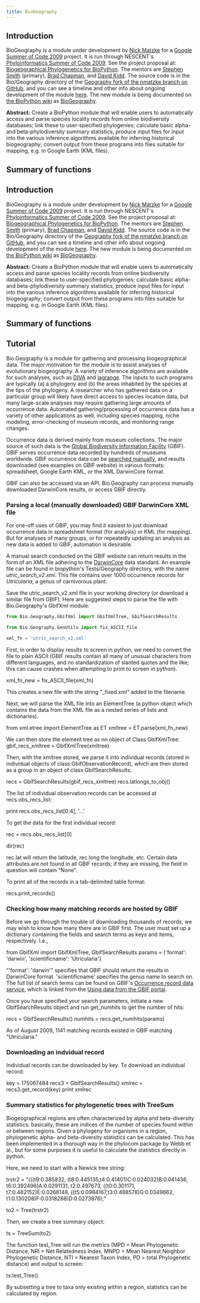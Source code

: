 ```yaml
---
title: BioGeography
---
```


Introduction
------------

BioGeography is a module under development by [Nick
Matzke](User:Matzke "wikilink") for a [Google Summer of Code
2009](http://socghop.appspot.com/program/home/google/gsoc2009) project.
It is run through NESCENT's [Phyloinformatics Summer of Code
2009](https://www.nescent.org/wg_phyloinformatics/Phyloinformatics_Summer_of_Code_2009).
See the project proposal at: [Biogeographical Phylogenetics for
BioPython](http://socghop.appspot.com/student_project/show/google/gsoc2009/nescent/t124022798250).
The mentors are [Stephen Smith](http://blackrim.org/) (primary), [Brad
Chapman](http://bcbio.wordpress.com/), and [David
Kidd](http://evoviz.nescent.org/). The source code is in the
Bio/Geography directory of the [Geography fork of the nmatzke branch on
GitHub](http://github.com/nmatzke/biopython/tree/Geography), and you can
see a timeline and other info about ongoing development of the module
[here](http://biopython.org/wiki/BioGeography). The new module is being
documented on [the BioPython
wiki](http://www.biopython.org/wiki/Main_Page) as
[BioGeography](http://biopython.org/wiki/BioGeography).

**Abstract:** Create a BioPython module that will enable users to
automatically access and parse species locality records from online
biodiversity databases; link these to user-specified phylogenies;
calculate basic alpha- and beta-phylodiversity summary statistics,
produce input files for input into the various inference algorithms
available for inferring historical biogeography; convert output from
these programs into files suitable for mapping, e.g. in Google Earth
(KML files).

Summary of functions
--------------------

Introduction
------------

BioGeography is a module under development by [Nick
Matzke](User:Matzke "wikilink") for a [Google Summer of Code
2009](http://socghop.appspot.com/program/home/google/gsoc2009) project.
It is run through NESCENT's [Phyloinformatics Summer of Code
2009](https://www.nescent.org/wg_phyloinformatics/Phyloinformatics_Summer_of_Code_2009).
See the project proposal at: [Biogeographical Phylogenetics for
BioPython](http://socghop.appspot.com/student_project/show/google/gsoc2009/nescent/t124022798250).
The mentors are [Stephen Smith](http://blackrim.org/) (primary), [Brad
Chapman](http://bcbio.wordpress.com/), and [David
Kidd](http://evoviz.nescent.org/). The source code is in the
Bio/Geography directory of the [Geography fork of the nmatzke branch on
GitHub](http://github.com/nmatzke/biopython/tree/Geography), and you can
see a timeline and other info about ongoing development of the module
[here](http://biopython.org/wiki/BioGeography). The new module is being
documented on [the BioPython
wiki](http://www.biopython.org/wiki/Main_Page) as
[BioGeography](http://biopython.org/wiki/BioGeography).

**Abstract:** Create a BioPython module that will enable users to
automatically access and parse species locality records from online
biodiversity databases; link these to user-specified phylogenies;
calculate basic alpha- and beta-phylodiversity summary statistics,
produce input files for input into the various inference algorithms
available for inferring historical biogeography; convert output from
these programs into files suitable for mapping, e.g. in Google Earth
(KML files).

Summary of functions
--------------------

Tutorial
--------

Bio.Geography is a module for gathering and processing biogeographical
data. The major motivation for the module is to assist analyses of
evolutionary biogeography. A variety of inference algorithms are
available for such analyses, such as
[DIVA](http://www.ebc.uu.se/systzoo/research/diva/manual/dmanual.html)
and [lagrange](http://code.google.com/p/lagrange/). The inputs to such
programs are typically (a) a phylogeny and (b) the areas inhabited by
the species at the tips of the phylogeny. A researcher who has gathered
data on a particular group will likely have direct access to species
location data, but many large-scale analyses may require gathering large
amounts of occurrence data. Automated gathering/processing of occurrence
data has a variety of other applications as well, including species
mapping, niche modeling, error-checking of museum records, and
monitoring range changes.

Occurrence data is derived mainly from museum collections. The major
source of such data is the [Global Biodiversity Information
Facility](http://www.gbif.org/) (GBIF). GBIF serves occurrence data
recorded by hundreds of museums worldwide. GBIF occurrence data can be
[searched manually](http://data.gbif.org/occurrences/), and results
downloaded (see examples on GBIF website) in various formats:
spreadsheet, Google Earth KML, or the XML DarwinCore format.

GBIF can also be accessed via an API. Bio.Geography can process manually
downloaded DarwinCore results, or access GBIF directly.

### Parsing a local (manually downloaded) GBIF DarwinCore XML file

For one-off uses of GBIF, you may find it easiest to just download
occurrence data in spreadsheet format (for analysis) or KML (for
mapping). But for analyses of many groups, or for repeatedly updating an
analysis as new data is added to GBIF, automation is desirable.

A manual search conducted on the GBIF website can return results in the
form of an XML file adhering to the
[DarwinCore](http://en.wikipedia.org/wiki/Darwin_Core) data standard. An
example file can be found in biopython's Tests/Geography directory, with
the name *utric\_search\_v2.xml*. This file contains over 1000
occurrence records for *Utricularia*, a genus of carnivorous plant.

Save the utric\_search\_v2.xml file in your working directory (or
download a similar file from GBIF). Here are suggested steps to parse
the file with Bio.Geography's GbifXml module:

``` python
from Bio.Geography.GbifXml import GbifXmlTree, GbifSearchResults

from Bio.Geography.GenUtils import fix_ASCII_file

xml_fn = 'utric_search_v2.xml'
```

First, in order to display results to screen in python, we need to
convert the file to plain ASCII (GBIF results contain all many of
unusual characters from different languages, and no standardization of
slanted quotes and the like; this can cause crashes when attempting to
print to screen in python).

xml\_fn\_new = fix\_ASCII\_file(xml\_fn)

This creates a new file with the string "\_fixed.xml" added to the
filename.

Next, we will parse the XML file into an ElementTree (a python object
which contains the data from the XML file as a nested series of lists
and dictionaries).

from xml.etree import ElementTree as ET xmltree = ET.parse(xml\_fn\_new)

We can then store the element tree as nn object of Class GbifXmlTree:
gbif\_recs\_xmltree = GbifXmlTree(xmltree)

Then, with the xmltree stored, we parse it into individual records
(stored in individual objects of class GbifObservationRecord), which are
then stored as a group in an object of class GbifSearchResults.

recs = GbifSearchResults(gbif\_recs\_xmltree) recs.latlongs\_to\_obj()

The list of individual observation records can be accessed at
recs.obs\_recs\_list:

print recs.obs\_recs\_list[0:4], '...'

To get the data for the first individual record:

rec = recs.obs\_recs\_list[0]

dir(rec)

rec.lat will return the latitude, rec.long the longitude, etc. Certain
data attributes are not found in all GBIF records; if they are missing,
the field in question will contain "None".

To print all of the records in a tab-delimited table format:

recs.print\_records()

### Checking how many matching records are hosted by GBIF

Before we go through the trouble of downloading thousands of records, we
may wish to know how many there are in GBIF first. The user must set up
a dictionary containing the fields and search terms as keys and items,
respectively. I.e.,

from GbifXml import GbifXmlTree, GbifSearchResults params = {'format':
'darwin', 'scientificname': 'Utricularia'}

"'format': 'darwin'" specifies that GBIF should return the results in
DarwinCore format. 'scientificname' specifies the genus name to search
on. The full list of search terms can be found on GBIF's [Occurrence
record data service](http://data.gbif.org/tutorial/services), which is
linked from the [Using data from the GBIF
portal](http://data.gbif.org/tutorial/services).

Once you have specified your search parameters, initiate a new
GbifSearchResults object and run get\_numhits to get the number of hits:

recs = GbifSearchResults() numhits = recs.get\_numhits(params)

As of August 2009, 1141 matching records existed in GBIF matching
"Utricularia."

### Downloading an indvidual record

Individual records can be downloaded by key. To download an individual
record:

key = 175067484 recs3 = GbifSearchResults() xmlrec =
recs3.get\_record(key) print xmlrec

### Summary statistics for phylogenetic trees with TreeSum

Biogeographical regions are often characterized by alpha and
beta-diversity statistics: basically, these are indices of the number of
species found within or between regions. Given a phylogeny for organisms
in a region, phylogenetic alpha- and beta-diversity statistics can be
calculated. This has been implemented in a thorough way in the phylocom
package by Webb et al., but for some purposes it is useful to calculate
the statistics directly in python.

Here, we need to start with a Newick tree string:

trstr2 = "(((t9:0.385832, (t8:0.445135,t4:0.41401)C:0.024032)B:0.041436,
t6:0.392496)A:0.0291131, t2:0.497673, ((t0:0.301171,
t7:0.482152)E:0.0268148, ((t5:0.0984167,t3:0.488578)G:0.0349662,
t1:0.130208)F:0.0318288)D:0.0273876);"

to2 = Tree(trstr2)

Then, we create a tree summary object:

ts = TreeSum(to2)

The function test\_Tree will run the metrics (MPD = Mean Phylogenetic
Distance, NRI = Net Relatedness Index, MNPD = Mean Nearest Neighbor
Phylogenetic Distance, NTI = Nearest Taxon Index, PD = total
Phylogenetic distance) and output to screen:

ts.test\_Tree()

By subsetting a tree to taxa only existing within a region, statistics
can be calculated by region.

